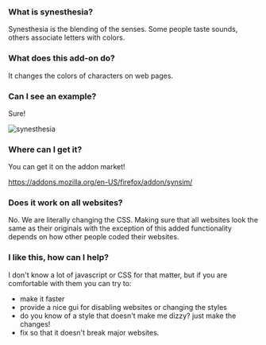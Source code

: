 ### What is synesthesia?

Synesthesia is the blending of the senses. Some people taste sounds,
others associate letters with colors.

### What does this add-on do?

It changes the colors of characters on web pages.

### Can I see an example?

Sure!

![synesthesia](https://raw.githubusercontent.com/efferifick/synesthesia-simulator/master/img/example.png)

### Where can I get it?

You can get it on the addon market!

https://addons.mozilla.org/en-US/firefox/addon/synsim/

### Does it work on all websites?

No. We are literally changing the CSS. Making sure that all websites look the
same as their originals with the exception of this added functionality depends
on how other people coded their websites.

### I like this, how can I help?

I don't know a lot of javascript or CSS for that matter, but if you are
comfortable with them you can try to:

* make it faster
* provide a nice gui for disabling websites or changing the styles
* do you know of a style that doesn't make me dizzy? just make the changes!
* fix so that it doesn't break major websites.
